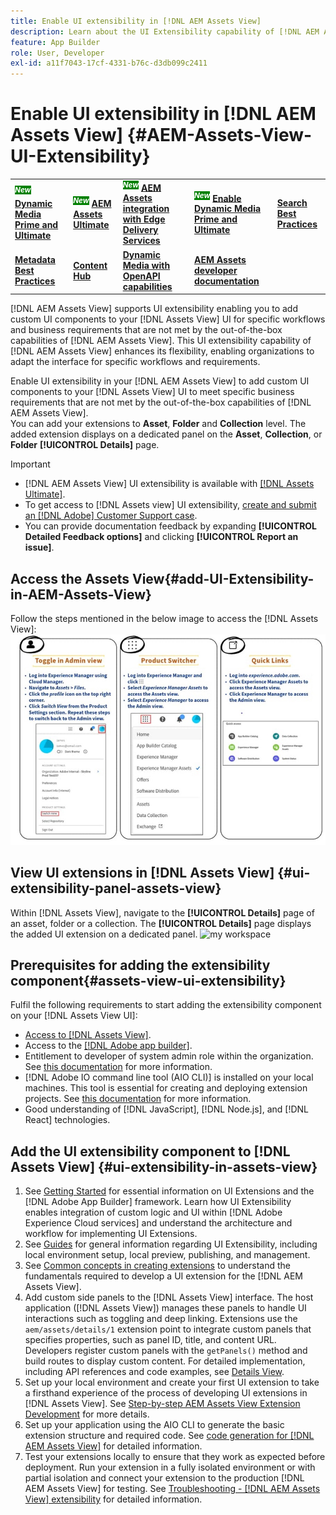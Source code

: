 ```yaml
---
title: Enable UI extensibility in [!DNL AEM Assets View] 
description: Learn about the UI Extensibility capability of [!DNL AEM Assets View]. [!DNL AEM Assets View] UI enables adding custom UI components to meet specific business needs.
feature: App Builder
role: User, Developer
exl-id: a11f7043-17cf-4331-b76c-d3db099c2411
---
```

# Enable UI extensibility in [!DNL AEM Assets View] {#AEM-Assets-View-UI-Extensibility}

<table>
    <tr>
        <td>
            <sup style= "background-color:#008000; color:#FFFFFF; font-weight:bold"><i>New</i></sup> <a href="/help/assets/dynamic-media/dm-prime-ultimate.md"><b>Dynamic Media Prime and Ultimate</b></a>
        </td>
        <td>
            <sup style= "background-color:#008000; color:#FFFFFF; font-weight:bold"><i>New</i></sup> <a href="/help/assets/assets-ultimate-overview.md"><b>AEM Assets Ultimate</b></a>
        </td>
        <td>
            <sup style= "background-color:#008000; color:#FFFFFF; font-weight:bold"><i>New</i></sup> <a href="/help/assets/integrate-aem-assets-edge-delivery-services.md"><b>AEM Assets integration with Edge Delivery Services</b></a>
        </td>
          <td>
            <sup style= "background-color:#008000; color:#FFFFFF; font-weight:bold"><i>New</i></sup> <a href="/help/assets/dynamic-media/enable-dynamic-media-prime-and-ultimate.md"><b>Enable Dynamic Media Prime and Ultimate</b></a>
        </td>
        <td>
            <a href="/help/assets/search-best-practices.md"><b>Search Best Practices</b></a>
        </td>
    </tr>
    <tr>
        <td>
            <a href="/help/assets/metadata-best-practices.md"><b>Metadata Best Practices</b></a>
        </td>
        <td>
            <a href="/help/assets/product-overview.md"><b>Content Hub</b></a>
        </td>
        <td>
            <a href="/help/assets/dynamic-media-open-apis-overview.md"><b>Dynamic Media with OpenAPI capabilities</b></a>
        </td>
        <td>
            <a href="https://developer.adobe.com/experience-cloud/experience-manager-apis/"><b>AEM Assets developer documentation</b></a>
        </td>
    </tr>
</table>

[!DNL AEM Assets View] supports UI extensibility enabling you to add custom UI components to your [!DNL Assets View] UI for specific workflows and business requirements that are not met by the out-of-the-box capabilities of [!DNL AEM Assets View]. This UI extensibility capability of [!DNL AEM Assets View] enhances its flexibility, enabling organizations to adapt the interface for specific workflows and requirements. 

Enable UI extensibility in your [!DNL AEM Assets View] to add custom UI components to your [!DNL Assets View] UI to meet specific business requirements that are not met by the out-of-the-box capabilities of [!DNL AEM Assets View].  
You can add your extensions to **Asset**, **Folder** and **Collection** level. The added extension displays on a dedicated panel on the **Asset**, **Collection**, or **Folder** **[!UICONTROL Details]** page.

>[!IMPORTANT]
>
> * [!DNL AEM Assets View] UI extensibility is available with [[!DNL Assets Ultimate]](/help/assets/assets-ultimate-overview.md).
> * To get access to [!DNL Assets view] UI extensibility, [create and submit an [!DNL Adobe] Customer Support case](https://helpx.adobe.com/enterprise/using/support-for-experience-cloud.html).
> * You can provide documentation feedback by expanding **[!UICONTROL Detailed Feedback options]** and clicking **[!UICONTROL Report an issue]**.

## <a id="1"></a> Access the Assets View{#add-UI-Extensibility-in-AEM-Assets-View}

Follow the steps mentioned in the below image to access the [!DNL Assets View]:
![access-assets-view-ui](/help/assets/assets/access-assets-view.jpg)

## View UI extensions in [!DNL Assets View] {#ui-extensibility-panel-assets-view}

Within [!DNL Assets View], navigate to the **[!UICONTROL Details]** page of an asset, folder or a collection. The **[!UICONTROL Details]** page displays the added UI extension on a dedicated panel.
![my workspace](/help/assets/assets/my-workspace-assets-view3.png)

## Prerequisites for adding the extensibility component{#assets-view-ui-extensibility}

Fulfil the following requirements to start adding the extensibility component on your [!DNL Assets View UI]:

* [Access to [!DNL Assets View]](#1).
* Access to the [[!DNL Adobe app builder]](https://developer.adobe.com/app-builder/docs/overview/). 
* Entitlement to developer of system admin role within the organization. See [this documentation](https://developer.adobe.com/uix/docs/guides/get-access/) for more information.
* [!DNL Adobe IO command line tool (AIO CLI)] is installed on your local machines. This tool is essential for creating and deploying extension projects. See [this documentation](https://developer.adobe.com/app-builder/docs/getting_started/#local-environment-set-up) for more information.
* Good understanding of [!DNL JavaScript], [!DNL Node.js], and [!DNL React] technologies.

## Add the UI extensibility component to [!DNL Assets View] {#ui-extensibility-in-assets-view}

1. See [Getting Started](https://developer.adobe.com/uix/docs/getting-started/) for essential information on UI Extensions and the [!DNL Adobe App Builder] framework. Learn how UI Extensibility enables integration of custom logic and UI within [!DNL Adobe Experience Cloud services] and understand the architecture and workflow for implementing UI Extensions.
1. See [Guides](https://developer.adobe.com/uix/docs/guides/) for general information regarding UI Extensibility, including local environment setup, local preview, publishing, and management.
1. See [Common concepts in creating extensions](https://developer.adobe.com/uix/docs/services/aem-assets-view/api/commons/) to understand the fundamentals required to develop a UI extension for the [!DNL AEM Assets View].
1. Add custom side panels to the [!DNL Assets View] interface. The host application ([!DNL Assets View]) manages these panels to handle UI interactions such as toggling and deep linking. Extensions use the `aem/assets/details/1` extension point to integrate custom panels that specifies properties, such as panel ID, title, and content URL. Developers register custom panels with the `getPanels()` method and build routes to display custom content. For detailed implementation, including API references and code examples, see [Details View](https://developer.adobe.com/uix/docs/services/aem-assets-view/api/details-view/).
1. Set up your local environment and create your first UI extension to take a firsthand experience of the process of developing UI extensions in [!DNL Assets View]. See [Step-by-step AEM Assets View Extension Development](https://developer.adobe.com/uix/docs/services/aem-assets-view/extension-development/) for more details.
1. Set up your application using the AIO CLI to generate the basic extension structure and required code. See [code generation for [!DNL AEM Assets View]](https://developer.adobe.com/uix/docs/services/aem-assets-view/code-generation/) for detailed information.
1. Test your extensions locally to ensure that they work as expected before deployment. Run your extension in a fully isolated environment or with partial isolation and connect your extension to the production [!DNL AEM Assets View] for testing. See [Troubleshooting - [!DNL AEM Assets View] extensibility](https://developer.adobe.com/uix/docs/services/aem-assets-view/debug/) for detailed information.
